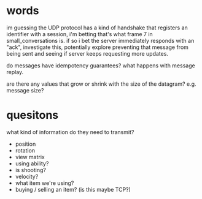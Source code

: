 # words
im guessing the UDP protocol has a kind of handshake that registers an identifier with a session, i'm betting that's what frame 7 in small_conversations is. if so i bet the server immediately responds with an "ack", investigate this, potentially explore preventing that message from being sent and seeing if server keeps requesting more updates.

do messages have idempotency guarantees? what happens with message replay.

are there any values that grow or shrink with the size of the datagram? e.g. message size?

# quesitons
what kind of information do they need to transmit?
- position
- rotation
- view matrix
- using ability?
- is shooting?
- velocity?
- what item we're using?
- buying / selling an item? (is this maybe TCP?)
